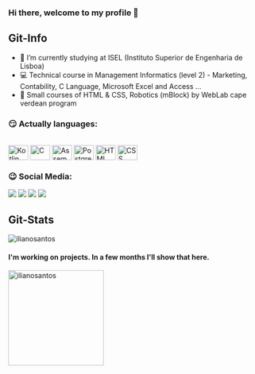 ### Hi there, welcome to my profile 👋
<p "I'm Iliano Santos. I´m a Computer Science student and a cape verdean chess player." </p>

## Git-Info

- 👯 I’m currently studying at ISEL (Instituto Superior de Engenharia de Lisboa)
- 💻 Technical course in Management Informatics (level 2) - Marketing, Contability, C Language, Microsoft Excel and Access ...
- 🤯 Small courses of HTML & CSS, Robotics (mBlock) by WebLab cape verdean program

### 😏 Actually languages: 

<div style="display: inline_block"><br>
  <img align="center" alt="Kotlin" height="30" width="40" src="https://cdn.jsdelivr.net/gh/devicons/devicon/icons/kotlin/kotlin-plain-wordmark.svg" />
  <img align="center" alt="C" height="30" width="40" src="https://cdn.jsdelivr.net/gh/devicons/devicon/icons/c/c-original.svg" />
  <img align="center" alt="Assembly" height="30" width="40" src="https://img.icons8.com/?size=512&id=oYurBxPSCxXc&format=png" />
  <img align="center" alt="PostgreSQL" height="30" width="40" src="https://cdn.jsdelivr.net/gh/devicons/devicon/icons/postgresql/postgresql-original.svg" />
  <img align="center" alt="HTML" height="30" width="40" src="https://cdn.jsdelivr.net/gh/devicons/devicon/icons/html5/html5-original-wordmark.svg" />
  <img align="center" alt="CSS" height="30" width="40" src="https://cdn.jsdelivr.net/gh/devicons/devicon/icons/css3/css3-original-wordmark.svg" />
  </div>
  
### 😉 Social Media:

  <div>
  <a href="https://www.linkedin.com/in/iliano-santos-31b993267" target="_blank"><img src="https://img.shields.io/badge/-LinkedIn-%230077B5?style=for-the-badge&logo=linkedin&logoColor=white" target="_blank"></a>
  <a href = "mailto:ilianosantos8@gmail.com"><img src="https://img.shields.io/badge/-Gmail-%23333?style=for-the-badge&logo=gmail&logoColor=white" target="_blank"></a>
  <a href="https://www.instagram.com/silva_santos_nano" target="_blank"><img src="https://img.shields.io/badge/-Instagram-%23E4405F?style=for-the-badge&logo=instagram&logoColor=white" target="_blank"></a>
  <a href="https://www.twitch.tv/santosnano" target="_blank"><img src="https://img.shields.io/badge/Twitch-9146FF?style=for-the-badge&logo=twitch&logoColor=white" target="_blank"></a>
  </div>
<!--
								REMEMBER TO UPDATE ME !!! 
-->

## Git-Stats

<div>
	<img src="https://github-readme-streak-stats.herokuapp.com/?user=ilianosantos&theme=dracula" alt="ilianosantos" />
</div>	

 #### I'm working on projects. In a few months I'll show that here.
 
<div>	
	<img src="https://github-readme-stats.vercel.app/api/top-langs?username=ilianosantos&langs_count=10&show_icons=true&locale=en&layout=compact&theme=dracula" alt="ilianosantos" height="192px"/>
  <br/>

  <br/>
</div>
